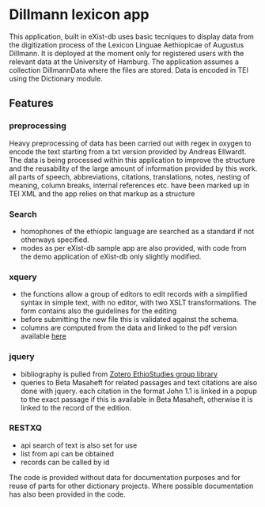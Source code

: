 # Dillmann lexicon app
This application, built in eXist-db uses basic tecniques to display data from the digitization process of the Lexicon Linguae Aethiopicae of Augustus Dillmann. It is deployed at the moment only for registered users with the relevant data at the University of Hamburg.
The application assumes a collection DillmannData where the files are stored. Data is encoded in TEI using the Dictionary module.
## Features

### preprocessing
Heavy preprocessing of data has been carried out with regex in oxygen to encode the text starting from a txt version provided by Andreas Ellwardt.
The data is being processed within this application to improve the structure and the reusability of the large amount of information provided by this work. all parts of speech, abbreviations, citations, translations, notes, nesting of meaning, column breaks, internal references etc. have been marked up in TEI XML and the app relies on that markup as a structure

### Search
* homophones of the ethiopic language are searched as a standard if not otherways specified. 
* modes as per eXist-db sample app are also provided, with code from the demo application of eXist-db only slightly modified.

### xquery
* the functions allow a group of editors to edit records with a simplified syntax in simple text, with no editor, with two XSLT transformations. The form contains also the guidelines for the editing
* before submitting the new file this is validated against the schema.
* columns are computed from the data and linked to the pdf version available [here](http://www.tau.ac.il/~hacohen/Lexicon.html)

### jquery
* bibliography is pulled from [Zotero EthioStudies group library](https://www.zotero.org/groups/358366/ethiostudies)
* queries to Beta Masaheft for related passages and text citations are also done with jquery. each citation in the format John 1.1 is linked in a popup to the exact passage if this is available in Beta Masaheft, otherwise it is linked to the record of the edition.

### RESTXQ
* api search of text is also set for use
* list from api can be obtained
* records can be called by id

The code is provided without data for documentation purposes and for reuse of parts for other dictionary projects. Where possible documentation has also been provided in the code.
